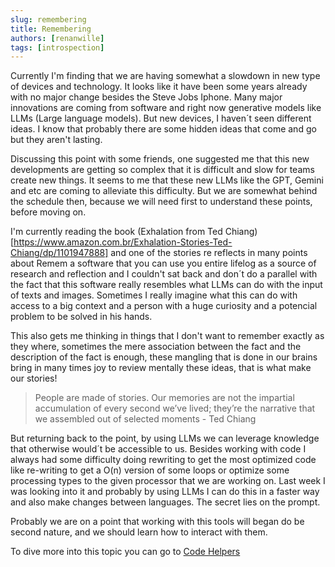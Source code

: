 ```yaml
---
slug: remembering
title: Remembering
authors: [renanwille]
tags: [introspection]
---
```


Currently I'm finding that we are having somewhat a slowdown in new type of devices and technology. It looks like it have been some years already with no major change besides the Steve Jobs Iphone. Many major innovations are coming from software and right now generative models like LLMs (Large language models). But new devices, I haven´t seen different ideas. I know that probably there are some hidden ideas that come and go but they aren't lasting.

<!-- truncate -->

Discussing this point with some friends, one suggested me that this new developments are getting so complex that it is difficult and slow for teams create new things. It seems to me that these new LLMs like the GPT, Gemini and etc are coming to alleviate this difficulty. But we are somewhat behind the schedule then, because we will need first to understand these points, before moving on.

I'm currently reading the book (Exhalation from Ted Chiang)[https://www.amazon.com.br/Exhalation-Stories-Ted-Chiang/dp/1101947888] and one of the stories re reflects in many points about Remem a software that you can use you entire lifelog as a source of research and reflection and I couldn't sat back and don´t do a parallel with the fact that this software really resembles what LLMs can do with the input of texts and images. Sometimes I really imagine what this can do with access to a big context and a person with a huge curiosity and a potencial problem to be solved in his hands.

This also gets me thinking in things that I don't want to remember exactly as they where, sometimes the mere association between the fact and the description of the fact is enough, these mangling that is done in our brains bring in many times joy to review mentally these ideas, that is what make our stories!

> People are made of stories. Our memories are not the impartial accumulation of every second we’ve lived; they’re the narrative that we assembled out of selected moments - Ted Chiang

But returning back to the point, by using LLMs we can leverage knowledge that otherwise would´t be accessible to us. Besides working with code I always had some difficulty doing rewriting to get the most optimized code like re-writing to get a O(n) version of some loops or optimize some processing types to the given processor that we are working on. Last week I was looking into it and probably by using LLMs I can do this in a faster way and also make changes between languages. The secret lies on the prompt.

Probably we are on a point that working with this tools will began do be second nature, and we should learn how to interact with them.

To dive more into this topic you can go to [Code Helpers](http://www.renanwille.com.br/docs/code/code_helpers)


